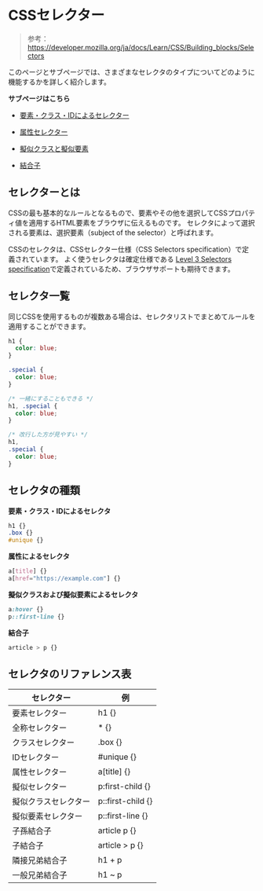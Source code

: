 # CSSセレクター

> 参考：https://developer.mozilla.org/ja/docs/Learn/CSS/Building_blocks/Selectors

このページとサブページでは、さまざまなセレクタのタイプについてどのように機能するかを詳しく紹介します。

**サブページはこちら**

- [要素・クラス・IDによるセレクター](https://github.com/ittoku703/leaning-frontend/blob/main/css/Building_blocks/type_class_and_id_selectors.md)

- [属性セレクター](https://github.com/ittoku703/leaning-frontend/blob/main/css/Building_blocks/attribute_selectors.md)

- [擬似クラスと擬似要素](https://github.com/ittoku703/leaning-frontend/blob/main/css/Building_blocks/pseudo-classes_and_pseudo-elements.md)

- [結合子](https://github.com/ittoku703/leaning-frontend/blob/main/css/Building_blocks/combinators.md)

## セレクターとは

CSSの最も基本的なルールとなるもので、要素やその他を選択してCSSプロパティ値を適用するHTML要素をブラウザに伝えるものです。
セレクタによって選択される要素は、選択要素（subject of the selector）と呼ばれます。

CSSのセレクタは、CSSセレクター仕様（CSS Selectors specification）で定義されています。
よく使うセレクタは確定仕様である [Level 3 Selectors specification](https://www.w3.org/TR/selectors-3/)で定義されているため、ブラウザサポートも期待できます。

## セレクタ一覧

同じCSSを使用するものが複数ある場合は、セレクタリストでまとめてルールを適用することができます。

```css
h1 {
  color: blue;
}

.special {
  color: blue;
}

/* 一緒にすることもできる */
h1, .special {
  color: blue;
}

/* 改行した方が見やすい */
h1,
.special {
  color: blue;
}
```

## セレクタの種類

**要素・クラス・IDによるセレクタ**

```css
h1 {}
.box {}
#unique {}
```

**属性によるセレクタ**

```css
a[title] {}
a[href="https://example.com"] {}
```

**擬似クラスおよび擬似要素によるセレクタ**

```css
a:hover {}
p::first-line {}
```

**結合子**

```css
article > p {}
```

## セレクタのリファレンス表

| セレクター           | 例                |
| -------------------- | ----------------- |
| 要素セレクター       | h1 {}             |
| 全称セレクター       | * {}              |
| クラスセレクター     | .box {}           |
| IDセレクター         | #unique {}        |
| 属性セレクター       | a[title] {}       |
| 擬似セレクター       | p:first-child {}  |
| 擬似クラスセレクター | p::first-child {} |
| 擬似要素セレクター   | p::first-line {}  |
| 子孫結合子           | article p {}      |
| 子結合子             | article > p {}    |
| 隣接兄弟結合子       | h1 + p            |
| 一般兄弟結合子       | h1 ~ p            |
